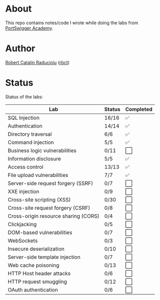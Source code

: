 # About

This repo contains notes/code I wrote while doing the labs from [PortSwigger Academy](https://portswigger.net/web-security).

# Author

[Robert Catalin Raducioiu](https://www.linkedin.com/in/rbct/) ([rbct](https://rbct.it/))

# Status

Status of the labs:

| Lab                                  | Status | Completed            |
| ------------------------------------ | ------ | -------------------- |
| SQL Injection                        | 16/16  | :white_check_mark:   |
| Authentication                       | 14/14  | :white_check_mark:   |
| Directory traversal                  | 6/6    | :white_check_mark:   |
| Command injection                    | 5/5    | :white_check_mark:   |
| Business logic vulnerabilities       | 0/11   | :white_large_square: |
| Information disclosure               | 5/5    | :white_check_mark:   |
| Access control                       | 13/13  | :white_check_mark:   |
| File upload vulnerabilities          | 7/7    | :white_check_mark:   |
| Server-side request forgery (SSRF)   | 0/7    | :white_large_square: |
| XXE injection                        | 0/9    | :white_large_square: |
| Cross-site scripting (XSS)           | 0/30   | :white_large_square: |
| Cross-site request forgery (CSRF)    | 0/8    | :white_large_square: |
| Cross-origin resource sharing (CORS) | 0/4    | :white_large_square: |
| Clickjacking                         | 0/5    | :white_large_square: |
| DOM-based vulnerabilities            | 0/7    | :white_large_square: |
| WebSockets                           | 0/3    | :white_large_square: |
| Insecure deserialization             | 0/10   | :white_large_square: |
| Server-side template injection       | 0/7    | :white_large_square: |
| Web cache poisoning                  | 0/13   | :white_large_square: |
| HTTP Host header attacks             | 0/6    | :white_large_square: |
| HTTP request smuggling               | 0/12   | :white_large_square: |
| OAuth authentication                 | 0/6    | :white_large_square: |
